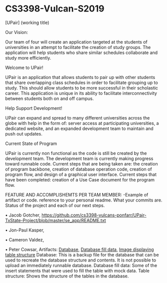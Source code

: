 # CS3398-Vulcan-S2019

[UPair] (working title)

Our Vision:

Our team of four will create an application targeted at the students of universities in an attempt to facilitate the creation of study groups. The application will help students who share similar schedules collaborate and study more efficiently.
  
Welcome to UPair!

UPair is an application that allows students to pair up with other students that share overlapping class schedules in order to facilitate grouping up to study. This should allow students to be more successful in their scholastic career. This application is unique in its ability to facilitate interconnectivity between students both on and off campus.

Help Support Development!

UPair can expand and spread to many different universities across the globe with help in the form of: server access at participating universities, a dedicated website, and an expanded development team to maintain and push out updates.

Current State of Program

UPair is currently non functional as the code is still be created by the development team. The development team is currently making progress toward runnable code. Current steps that are being taken are: the creation of program backbone, creation of database operation code, creation of program flow, and design of a graphical user interface. Current steps that have been completed: creation of a Use Case document for the program flow.

FEATURE AND ACCOMPLISHEMTS PER TEAM MEMBER:
-Example of artifact or code. reference to your personal readme. What your commits are. Status of the project and each of our next steps.

•	Jacob Gotcher, 
https://github.com/cs3398-vulcans-ponfarr/UPair-TxState-Project/blob/master/se_app/README.txt



•	Jon-Paul Kasper, 



•	Cameron Valdez, 



•	Peter Cowsar, Artifacts: [Database](https://github.com/cs3398-vulcans-ponfarr/UPair-TxState-Project/blob/master/UPair.bak), [Database fill data](https://github.com/cs3398-vulcans-ponfarr/UPair-TxState-Project/blob/master/UPair_fill_data.sql), [Image displaying table structure](https://github.com/cs3398-vulcans-ponfarr/UPair-TxState-Project/blob/master/UPair_Table_Structure.png)
  Database: This is a backup file for the database that can be used to recreate the database structure and contents. It is not possible to upload an immediately runnable database.
  Database fill data: Some of the insert statements that were used to fill the table with mock data.
  Table structure: Shows the structure of the tables in the database.

